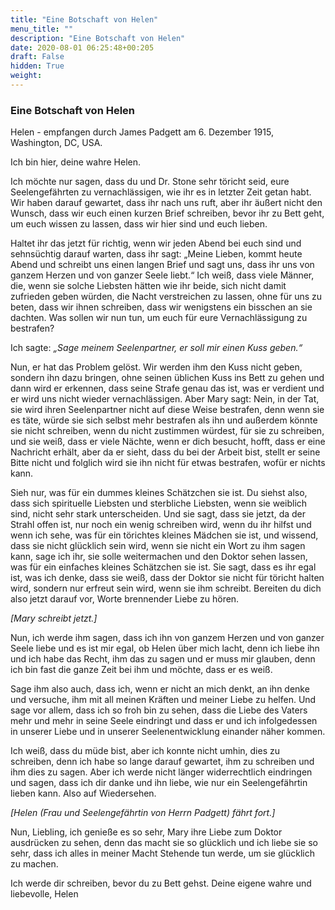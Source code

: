 ```yaml
---
title: "Eine Botschaft von Helen"
menu_title: ""
description: "Eine Botschaft von Helen"
date: 2020-08-01 06:25:48+00:205
draft: False
hidden: True
weight:
---
```

### Eine Botschaft von Helen

Helen - empfangen durch James Padgett am 6. Dezember 1915, Washington, DC, USA.

Ich bin hier, deine wahre Helen.

Ich möchte nur sagen, dass du und Dr. Stone sehr töricht seid, eure Seelengefährten zu vernachlässigen, wie ihr es in letzter Zeit getan habt. Wir haben darauf gewartet, dass ihr nach uns ruft, aber ihr äußert nicht den Wunsch, dass wir euch einen kurzen Brief schreiben, bevor ihr zu Bett geht, um euch wissen zu lassen, dass wir hier sind und euch lieben.

Haltet ihr das jetzt für richtig, wenn wir jeden Abend bei euch sind und sehnsüchtig darauf warten, dass ihr sagt: „Meine Lieben, kommt heute Abend und schreibt uns einen langen Brief und sagt uns, dass ihr uns von ganzem Herzen und von ganzer Seele liebt.“ Ich weiß, dass viele Männer, die, wenn sie solche Liebsten hätten wie ihr beide, sich nicht damit zufrieden geben würden, die Nacht verstreichen zu lassen, ohne für uns zu beten, dass wir ihnen schreiben, dass wir wenigstens ein bisschen an sie dachten. Was sollen wir nun tun, um euch für eure Vernachlässigung zu bestrafen?

Ich sagte: *„Sage meinem Seelenpartner, er soll mir einen Kuss geben.“*

Nun, er hat das Problem gelöst. Wir werden ihm den Kuss nicht geben, sondern ihn dazu bringen, ohne seinen üblichen Kuss ins Bett zu gehen und dann wird er erkennen, dass seine Strafe genau das ist, was er verdient und er wird uns nicht wieder vernachlässigen. Aber Mary sagt: Nein, in der Tat, sie wird ihren Seelenpartner nicht auf diese Weise bestrafen, denn wenn sie es täte, würde sie sich selbst mehr bestrafen als ihn und außerdem könnte sie nicht schreiben, wenn du nicht zustimmen würdest, für sie zu schreiben, und sie weiß, dass er viele Nächte, wenn er dich besucht, hofft, dass er eine Nachricht erhält, aber da er sieht, dass du bei der Arbeit bist, stellt er seine Bitte nicht und folglich wird sie ihn nicht für etwas bestrafen, wofür er nichts kann.

Sieh nur, was für ein dummes kleines Schätzchen sie ist. Du siehst also, dass sich spirituelle Liebsten und sterbliche Liebsten, wenn sie weiblich sind, nicht sehr stark unterscheiden. Und sie sagt, dass sie jetzt, da der Strahl offen ist, nur noch ein wenig schreiben wird, wenn du ihr hilfst und wenn ich sehe, was für ein törichtes kleines Mädchen sie ist, und wissend, dass sie nicht glücklich sein wird, wenn sie nicht ein Wort zu ihm sagen kann, sage ich ihr, sie solle weitermachen und den Doktor sehen lassen, was für ein einfaches kleines Schätzchen sie ist. Sie sagt, dass es ihr egal ist, was ich denke, dass sie weiß, dass der Doktor sie nicht für töricht halten wird, sondern nur erfreut sein wird, wenn sie ihm schreibt. Bereiten du dich also jetzt darauf vor, Worte brennender Liebe zu hören.

*[Mary schreibt jetzt.]*

Nun, ich werde ihm sagen, dass ich ihn von ganzem Herzen und von ganzer Seele liebe und es ist mir egal, ob Helen über mich lacht, denn ich liebe ihn und ich habe das Recht, ihm das zu sagen und er muss mir glauben, denn ich bin fast die ganze Zeit bei ihm und möchte, dass er es weiß.

Sage ihm also auch, dass ich, wenn er nicht an mich denkt, an ihn denke und versuche, ihm mit all meinen Kräften und meiner Liebe zu helfen. Und sage vor allem, dass ich so froh bin zu sehen, dass die Liebe des Vaters mehr und mehr in seine Seele eindringt und dass er und ich infolgedessen in unserer Liebe und in unserer Seelenentwicklung einander näher kommen.

Ich weiß, dass du müde bist, aber ich konnte nicht umhin, dies zu schreiben, denn ich habe so lange darauf gewartet, ihm zu schreiben und ihm dies zu sagen. Aber ich werde nicht länger widerrechtlich eindringen und sagen, dass ich dir danke und ihn liebe, wie nur ein Seelengefährtin lieben kann. Also auf Wiedersehen.

*[Helen (Frau und Seelengefährtin von Herrn Padgett) fährt fort.]*

Nun, Liebling, ich genieße es so sehr, Mary ihre Liebe zum Doktor ausdrücken zu sehen, denn das macht sie so glücklich und ich liebe sie so sehr, dass ich alles in meiner Macht Stehende tun werde, um sie glücklich zu machen.

Ich werde dir schreiben, bevor du zu Bett gehst. Deine eigene wahre und liebevolle, Helen
